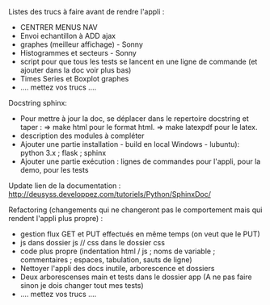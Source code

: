 Listes des trucs à faire avant de rendre l'appli :
- CENTRER MENUS NAV
- Envoi echantillon à ADD ajax
- graphes (meilleur affichage) - Sonny
- Histogrammes et secteurs - Sonny
- script pour que tous les tests se lancent en une ligne de commande (et ajouter dans la doc voir plus bas)
- Times Series et Boxplot graphes
- .... mettez vos trucs ....

Docstring sphinx:
- Pour mettre à jour la doc, se déplacer dans le repertoire docstring et taper : 
    => make html pour le format html.
    => make latexpdf pour le latex.
- description des modules à compléter
- Ajouter une partie installation - build en local Windows - lubuntu): python 3.x ; flask ; sphinx
- Ajouter une partie exécution : lignes de commandes pour l'appli, pour la demo, pour les tests

Update lien de la documentation : http://deusyss.developpez.com/tutoriels/Python/SphinxDoc/

Refactoring (changements qui ne changeront pas le comportement mais qui rendent l'appli plus propre) :
- gestion flux GET et PUT effectués en même temps (on veut que le PUT)
- js dans dossier js // css dans le dossier css
- code plus propre (indentation html / js ; noms de variable ; commentaires ; espaces, tabulation, sauts de ligne)
- Nettoyer l'appli des docs inutile, arborescence et dossiers
- Deux arborescenses main et tests dans le dossier app (A ne pas faire sinon je dois changer tout mes tests)
- .... mettez vos trucs ....
